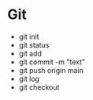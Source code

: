 # Git
* git init
* git status
* git add
* git commit -m "text"
* git push origin main
* git  log
* git checkout